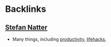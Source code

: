 
# Backlinks
## [Stefan Natter](<Stefan Natter.md>)
- Many things, including [productivity](<productivity.md>), [lifehacks](<lifehacks.md>),

